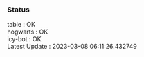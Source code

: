 ### Status


table : OK  
hogwarts : OK  
icy-bot : OK  
Latest Update : 2023-03-08 06:11:26.432749
